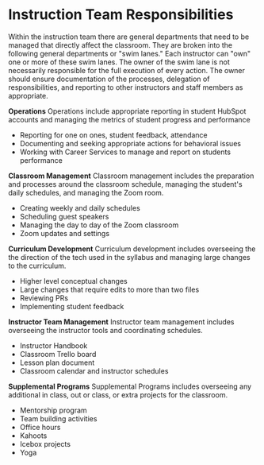 # Instruction Team Responsibilities

Within the instruction team there are general departments that need to be managed that directly affect the classroom. They are broken into the following general departments or "swim lanes." Each instructor can "own" one or more of these swim lanes. The owner of the swim lane is not necessarily responsible for the full execution of every action. The owner should ensure documentation of the processes, delegation of responsibilities, and reporting to other instructors and staff members as appropriate.

**Operations**
Operations include appropriate reporting in student HubSpot accounts and managing the metrics of student progress and performance
- Reporting for one on ones, student feedback, attendance
- Documenting and seeking appropriate actions for behavioral issues
- Working with Career Services to manage and report on students performance

**Classroom Management**
Classroom management includes the preparation and processes around the classroom schedule, managing the student's daily schedules, and managing the Zoom room.
- Creating weekly and daily schedules
- Scheduling guest speakers
- Managing the day to day of the Zoom classroom
- Zoom updates and settings

**Curriculum Development**
Curriculum development includes overseeing the the direction of the tech used in the syllabus and managing large changes to the curriculum.
 - Higher level conceptual changes
 - Large changes that require edits to more than two files
 - Reviewing PRs
 - Implementing student feedback

**Instructor Team Management**
Instructor team management includes overseeing the instructor tools and coordinating schedules.
- Instructor Handbook
- Classroom Trello board
- Lesson plan document
- Classroom calendar and instructor schedules

**Supplemental Programs**
Supplemental Programs includes overseeing any additional in class, out or class, or extra projects for the classroom.
- Mentorship program
- Team building activities
- Office hours
- Kahoots
- Icebox projects
- Yoga
